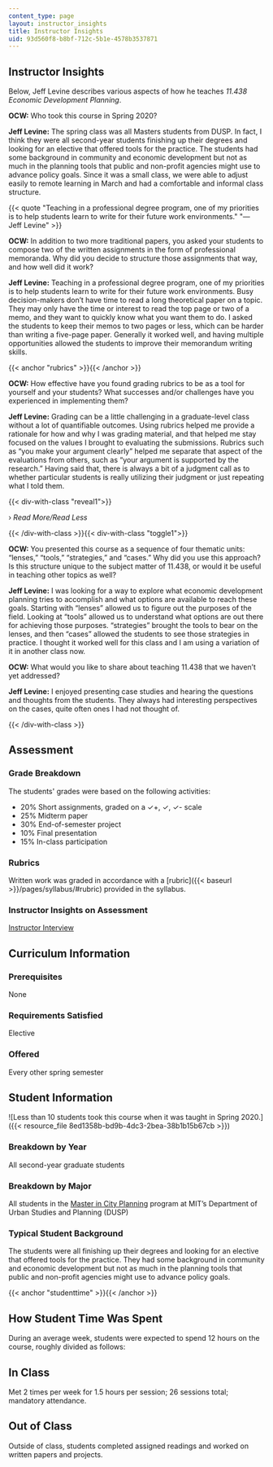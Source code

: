```yaml
---
content_type: page
layout: instructor_insights
title: Instructor Insights
uid: 93d560f8-b8bf-712c-5b1e-4578b3537871
---
```


Instructor Insights
-------------------

Below, Jeff Levine describes various aspects of how he teaches _11.438 Economic Development Planning_.

**OCW:** Who took this course in Spring 2020?

**Jeff Levine:** The spring class was all Masters students from DUSP. In fact, I think they were all second-year students finishing up their degrees and looking for an elective that offered tools for the practice. The students had some background in community and economic development but not as much in the planning tools that public and non-profit agencies might use to advance policy goals. Since it was a small class, we were able to adjust easily to remote learning in March and had a comfortable and informal class structure.

{{< quote "Teaching in a professional degree program, one of my priorities is to help students learn to write for their future work environments." "— Jeff Levine" >}}

**OCW:** In addition to two more traditional papers, you asked your students to compose two of the written assignments in the form of professional memoranda. Why did you decide to structure those assignments that way, and how well did it work?

**Jeff Levine:** Teaching in a professional degree program, one of my priorities is to help students learn to write for their future work environments. Busy decision-makers don’t have time to read a long theoretical paper on a topic. They may only have the time or interest to read the top page or two of a memo, and they want to quickly know what you want them to do. I asked the students to keep their memos to two pages or less, which can be harder than writing a five-page paper. Generally it worked well, and having multiple opportunities allowed the students to improve their memorandum writing skills.

{{< anchor "rubrics" >}}{{< /anchor >}}

**OCW:** How effective have you found grading rubrics to be as a tool for yourself and your students? What successes and/or challenges have you experienced in implementing them?

**Jeff Levine:** Grading can be a little challenging in a graduate-level class without a lot of quantifiable outcomes. Using rubrics helped me provide a rationale for how and why I was grading material, and that helped me stay focused on the values I brought to evaluating the submissions. Rubrics such as “you make your argument clearly” helped me separate that aspect of the evaluations from others, such as “your argument is supported by the research.” Having said that, there is always a bit of a judgment call as to whether particular students is really utilizing their judgment or just repeating what I told them.

{{< div-with-class "reveal1">}}

› _Read More/Read Less_

{{< /div-with-class >}}{{< div-with-class "toggle1">}}

**OCW:** You presented this course as a sequence of four thematic units: “lenses,” “tools,” “strategies,” and “cases.” Why did you use this approach? Is this structure unique to the subject matter of 11.438, or would it be useful in teaching other topics as well?

**Jeff Levine:** I was looking for a way to explore what economic development planning tries to accomplish and what options are available to reach these goals. Starting with “lenses” allowed us to figure out the purposes of the field. Looking at “tools” allowed us to understand what options are out there for achieving those purposes. “strategies” brought the tools to bear on the lenses, and then “cases” allowed the students to see those strategies in practice. I thought it worked well for this class and I am using a variation of it in another class now.

**OCW:** What would you like to share about teaching 11.438 that we haven’t yet addressed?

**Jeff Levine:** I enjoyed presenting case studies and hearing the questions and thoughts from the students. They always had interesting perspectives on the cases, quite often ones I had not thought of.

{{< /div-with-class >}}

Assessment
----------

### Grade Breakdown

The students' grades were based on the following activities:

- 20% Short assignments, graded on a ✓+, ✓, ✓- scale
- 25% Midterm paper
- 30% End-of-semester project
- 10% Final presentation
- 15% In-class participation

### Rubrics

Written work was graded in accordance with a [rubric]({{< baseurl >}}/pages/syllabus/#rubric) provided in the syllabus.

### Instructor Insights on Assessment

[Instructor Interview](./#rubrics)

Curriculum Information
----------------------

### Prerequisites

None

### Requirements Satisfied

Elective

### Offered

Every other spring semester

Student Information
-------------------

![Less than 10 students took this course when it was taught in Spring 2020.]({{< resource_file 8ed1358b-bd9b-4dc3-2bea-38b1b15b67cb >}})

### Breakdown by Year

All second-year graduate students

### Breakdown by Major

All students in the [Master in City Planning](https://dusp.mit.edu/degrees/masters) program at MIT’s Department of Urban Studies and Planning (DUSP)

### Typical Student Background

The students were all finishing up their degrees and looking for an elective that offered tools for the practice. They had some background in community and economic development but not as much in the planning tools that public and non-profit agencies might use to advance policy goals.

{{< anchor "studenttime" >}}{{< /anchor >}}

How Student Time Was Spent
--------------------------

During an average week, students were expected to spend 12 hours on the course, roughly divided as follows:

In Class
--------

Met 2 times per week for 1.5 hours per session; 26 sessions total; mandatory attendance.

Out of Class
------------

Outside of class, students completed assigned readings and worked on written papers and projects.